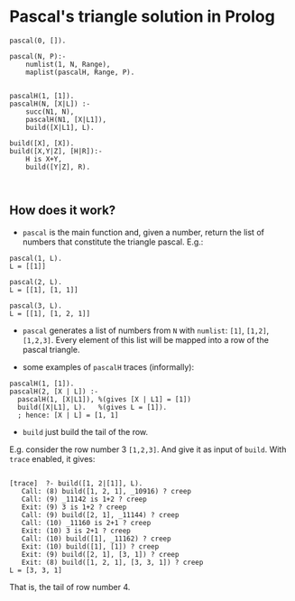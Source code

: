 # Pascal's triangle solution in Prolog

```
pascal(0, []).

pascal(N, P):-
    numlist(1, N, Range),
    maplist(pascalH, Range, P).


pascalH(1, [1]).
pascalH(N, [X|L]) :-
    succ(N1, N),
    pascalH(N1, [X|L1]),
    build([X|L1], L).

build([X], [X]).
build([X,Y|Z], [H|R]):-
    H is X+Y,
    build([Y|Z], R).
    


```

## How does it work?

- `pascal` is the main function and, given a number, return the list of numbers that constitute the triangle pascal. E.g.:

```
pascal(1, L).
L = [[1]]

pascal(2, L).
L = [[1], [1, 1]]

pascal(3, L).
L = [[1], [1, 2, 1]]

```

- `pascal` generates a list of numbers from `N` with `numlist`: `[1]`, `[1,2]`, `[1,2,3]`. Every element of this list will be mapped into a row of the pascal triangle.

- some examples of `pascalH` traces (informally):

```
pascalH(1, [1]).
pascalH(2, [X | L]) :-
  pascalH(1, [X|L1]), %(gives [X | L1] = [1])
  build([X|L1], L).   %(gives L = [1]).
  ; hence: [X | L] = [1, 1]
```

- `build` just build the tail of the row.

E.g. consider the row number 3 `[1,2,3]`. And give it as input of `build`. With `trace` enabled, it gives:

```

[trace]  ?- build([1, 2|[1]], L).
   Call: (8) build([1, 2, 1], _10916) ? creep
   Call: (9) _11142 is 1+2 ? creep
   Exit: (9) 3 is 1+2 ? creep
   Call: (9) build([2, 1], _11144) ? creep
   Call: (10) _11160 is 2+1 ? creep
   Exit: (10) 3 is 2+1 ? creep
   Call: (10) build([1], _11162) ? creep
   Exit: (10) build([1], [1]) ? creep
   Exit: (9) build([2, 1], [3, 1]) ? creep
   Exit: (8) build([1, 2, 1], [3, 3, 1]) ? creep
L = [3, 3, 1] 

```

That is, the tail of row number 4.
